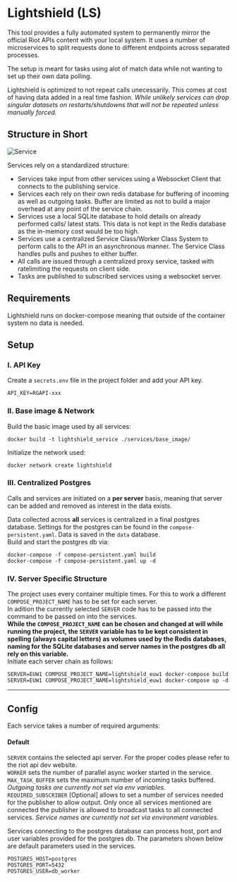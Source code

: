 
# Lightshield (LS)

This tool provides a fully automated system to permanently mirror the official Riot APIs content
 with your local system. It uses a number of microservices to split requests done to different endpoints
 across separated processes.

The setup is meant for tasks using alot of match data while not wanting to set up their own data polling.

Lightshield is optimized to not repeat calls unecessarily. This comes at cost of having data added in a real time fashion.
*While unlikely services can drop singular datasets on restarts/shutdowns that will not be repeated unless manually forced.*
 
## Structure in Short

![Service](https://raw.githubusercontent.com/LightshieldDotDev/Lightshield/master/Service.png)

Services rely on a standardized structure:
- Services take input from other services using a Websocket Client that connects to the publishing service.
- Services each rely on their own redis database for buffering of incoming as well as outgoing tasks. Buffer are limited
as not to build a major overhead at any point of the service chain.
- Services use a local SQLite database to hold details on already performed calls/ latest stats. This data is not 
kept in the Redis database as the in-memory cost would be too high.
- Services use a centralized Service Class/Worker Class System to perform calls to the API in an asynchronous manner.
The Service Class handles pulls and pushes to either buffer.
- All calls are issued through a centralized proxy service, tasked with ratelimiting the requests on client side. 
- Tasks are published to subscribed services using a websocket server. 

## Requirements
Lightshield runs on docker-compose meaning that outside of the container system no data is needed.

## Setup

### I. API Key
Create a `secrets.env` file in the project folder and add your API key. 
```.env
API_KEY=RGAPI-xxx
```

### II. Base image & Network
Build the basic image used by all services:
```shell script
docker build -t lightshield_service ./services/base_image/
```
Initialize the network used: 
```shell script
docker network create lightshield
```

### III. Centralized Postgres
Calls and services are initiated on a **per server** basis, meaning that server can be added and removed
as interest in the data exists.

Data collected across **all** services is centralized in a final postgres database.
Settings for the postgres can be found in the `compose-persistent.yaml`.
Data is saved in the `data` database.\
Build and start the postgres db via:
```shell script
docker-compose -f compose-persistent.yaml build
docker-compose -f compose-persistent.yaml up -d
```

### IV. Server Specific Structure
The project uses every container multiple times. For this to work a different `COMPOSE_PROJECT_NAME` has 
to be set for each server. \
In adition the currently selected `SERVER` code has to be passed into the command to be passed on into
the services.\
**While the `COMPOSE_PROJECT_NAME` can be chosen and changed at will while running the project, the 
`SERVER` variable has to be kept consistent in spelling (always capital letters) as volumes used by 
the Redis databases, naming for the SQLite databases and server names in the postgres db all rely on this variable.** \
Initiate each server chain as follows:
```shell script
SERVER=EUW1 COMPOSE_PROJECT_NAME=lightshield_euw1 docker-compose build
SERVER=EUW1 COMPOSE_PROJECT_NAME=lightshield_euw1 docker-compose up -d
```
<hr>

## Config
Each service takes a number of required arguments:
#### Default
`SERVER` contains the selected api server. For the proper codes please refer to the riot api dev website.\
`WORKER` sets the number of parallel async worker started in the service.\
`MAX_TASK_BUFFER` sets the maximum number of incoming tasks buffered. *Outgoing tasks are currently not set via env variables.*\
`REQUIRED_SUBSCRIBER` [Optional] allows to set a number of services needed for the publisher to allow output. 
Only once all services mentioned are connected the publisher is allowed to broadcast tasks to all connected services.
*Service names are currently not set via environment variables.*

Services connecting to the postgres database can process host, port and user variables provided for the postgres db.
The parameters shown below are default parameters used in the services.
```
POSTGRES_HOST=postgres
POSTGRES_PORT=5432
POSTGRES_USER=db_worker
```
